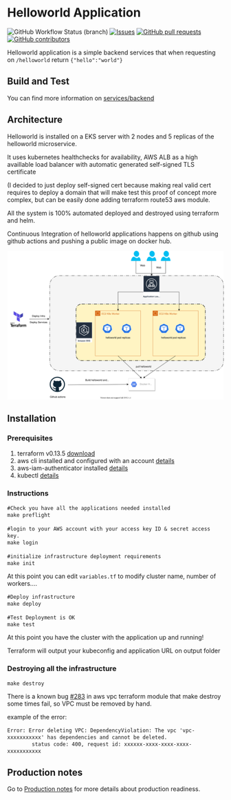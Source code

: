 # Helloworld Application

![GitHub Workflow Status (branch)](https://img.shields.io/github/workflow/status/segator/full-deploy-example/backend/master)
[![Issues](https://img.shields.io/github/issues-raw/segator/full-deploy-example.svg?maxAge=25000)](https://github.com/segator/full-deploy-example/issues)
[![GitHub pull requests](https://img.shields.io/github/issues-pr/segator/full-deploy-example.svg?style=flat)]()
[![GitHub contributors](https://img.shields.io/github/contributors/segator/full-deploy-example.svg?style=flat)]()

Helloworld application is a simple backend services that 
when requesting on ```/helloworld``` return ```{"hello":"world"}```



## Build and Test
You can find more information on [services/backend](./services/backend/readme.md)

## Architecture
Helloworld is installed on a EKS server with 2 nodes and 5 replicas of the helloworld microservice.

It uses kubernetes healthchecks for availability,
AWS ALB as a high availlable load balancer with automatic generated self-signed TLS certificate

(I decided to just deploy self-signed cert because making real valid cert requires to deploy a domain that will make test this proof of concept more complex, but can be easily done adding terraform route53 aws module.

All the system is 100% automated deployed and destroyed using terraform and helm.

Continuous Integration of helloworld applications happens on github using github actions and pushing a public image on docker hub.

![System design](./docs/diagram.svg)

## Installation

### Prerequisites
1. terraform v0.13.5 [download](https://releases.hashicorp.com/terraform/0.13.5/)
2. aws cli installed and configured with an account [details](https://docs.aws.amazon.com/cli/latest/userguide/install-cliv2.html)
3. aws-iam-authenticator installed [details](https://docs.aws.amazon.com/eks/latest/userguide/install-aws-iam-authenticator.html)
4. kubectl [details](https://kubernetes.io/es/docs/tasks/tools/install-kubectl/)

### Instructions
```
#Check you have all the applications needed installed
make preflight

#login to your AWS account with your access key ID & secret access key.
make login

#initialize infrastructure deployment requirements
make init
```

At this point you can edit  ```variables.tf```
to modify cluster name, number of workers....


```
#Deploy infrastructure
make deploy

#Test Deployment is OK
make test
```
At this point you have the cluster with the application up and running!

Terraform will output your kubeconfig and application URL on output folder

### Destroying all the infrastructure
```
make destroy
```
There is a known bug [#283](https://github.com/terraform-aws-modules/terraform-aws-vpc/issues/283) in aws vpc terraform module that make 
destroy some times fail, so VPC must be removed by hand.

example of the error:
```
Error: Error deleting VPC: DependencyViolation: The vpc 'vpc-xxxxxxxxxxx' has dependencies and cannot be deleted.
        status code: 400, request id: xxxxxx-xxxx-xxxx-xxxx-xxxxxxxxxxx
```


## Production notes
Go to [Production notes](./production.md) for more details about production readiness.